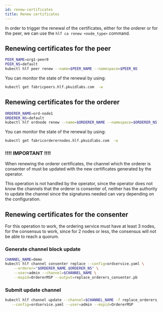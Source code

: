 ```yaml
---
id: renew-certificates
title: Renew certificates
---
```


In order to trigger the renewal of the certificates, either for the orderer or for the peer, we can use the `hlf ca renew <node_type>` command.

## Renewing certificates for the peer

```bash
PEER_NAME=org1-peer0
PEER_NS=default
kubectl hlf peer renew --name=$PEER_NAME --namespace=$PEER_NS
```
You can monitor the state of the renewal by using:
```bash
kubectl get fabricpeers.hlf.pkuidlabs.com  -w
```

## Renewing certificates for the orderer

```bash
ORDERER_NAME=ord-node1
ORDERER_NS=default
kubectl hlf ordnode renew --name=$ORDERER_NAME --namespace=$ORDERER_NS
```

You can monitor the state of the renewal by using:
```bash
kubectl get fabricorderernodes.hlf.pkuidlabs.com  -w
```

### !!!! IMPORTANT !!!!
When renewing the orderer certificates, the channel which the orderer is consenter of must be updated with the new certificates generated by the operator.

This operation is not handled by the operator, since the operator does not know the channels that the orderer is consenter of, neither has the authority to update the channel since the signatures needed can vary depending on the configuration.


## Renewing certificates for the consenter

For this operation to work, the ordering service must have at least 3 nodes, for the consensus to work, since for 2 nodes or less, the consensus will not be able to reach a quorum.

### Generate channel block update

```bash
CHANNEL_NAME=demo
kubectl hlf channel consenter replace --config=ordservice.yaml \
    --orderer="$ORDERER_NAME.$ORDERER_NS" \
    --user=admin --channel=$CHANNEL_NAME \
    --mspid=OrdererMSP --output=replace_orderers_consenter.pb
```

### Submit update channel

```bash
kubectl hlf channel update --channel=$CHANNEL_NAME -f replace_orderers_consenter.pb \
   --config=ordservice.yaml --user=admin --mspid=OrdererMSP
```

